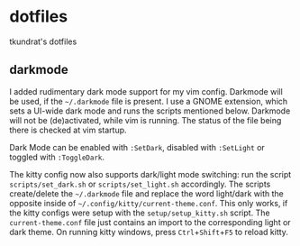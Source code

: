 # dotfiles
tkundrat's dotfiles

## darkmode
I added rudimentary dark mode support for my vim config. Darkmode will be used, if the `~/.darkmode` file is present.
I use a GNOME extension, which sets a UI-wide dark mode and runs the scripts mentioned below. Darkmode will not be (de)activated, while vim is running. The status of the file being there is checked at vim startup.

Dark Mode can be enabled with `:SetDark`, disabled with `:SetLight` or toggled with `:ToggleDark`.

The kitty config now also supports dark/light mode switching: run the script `scripts/set_dark.sh` or `scripts/set_light.sh` accordingly. The scripts create/delete the `~/.darkmode` file and replace the word light/dark with the opposite inside of `~/.config/kitty/current-theme.conf`. This only works, if the kitty configs were setup with the `setup/setup_kitty.sh` script. The `current-theme.conf` file just contains an import to the corresponding light or dark theme. On running kitty windows, press `Ctrl`+`Shift`+`F5` to reload kitty.
